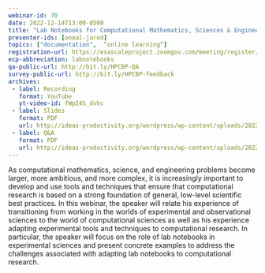 ```yaml
---
webinar-id: 70
date: 2022-12-14T13:00-0500
title: "Lab Notebooks for Computational Mathematics, Sciences & Engineering"
presenter-ids: [oneal-jared]
topics: ["documentation",  “online learning”]
registration-url: https://exascaleproject.zoomgov.com/meeting/register/vJItdeqppz8oGpALQTX4A5OUekOd-nSjAw0
ecp-abbreviation: labnotebooks
qa-public-url: http://bit.ly/HPCBP-QA
survey-public-url: http://bit.ly/HPCBP-feedback
archives:
 - label: Recording
   format: YouTube
   yt-video-id: fWpI4S_dvhc
 - label: Slides
   format: PDF
   url: http://ideas-productivity.org/wordpress/wp-content/uploads/2022/12/hpcbp-070-labnotebooks.pdf
 - label: Q&A
   format: PDF
   url: http://ideas-productivity.org/wordpress/wp-content/uploads/2022/12/hpcbp-070-labnotebooks-qa.pdf
---
```

As computational mathematics, science, and engineering problems become larger, more ambitious, and more complex, it is increasingly important to develop and use tools and techniques that ensure that computational research is based on a strong foundation of general, low-level scientific best practices. In this webinar, the speaker will relate his experience of transitioning from working in the worlds of experimental and observational sciences to the world of computational sciences as well as his experience adapting experimental tools and techniques to computational research. In particular, the speaker will focus on the role of lab notebooks in experimental sciences and present concrete examples to address the challenges associated with adapting lab notebooks to computational research.

